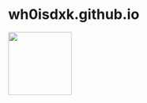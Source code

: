 # wh0isdxk.github.io
<img align="center" height="128" src="https://user-images.githubusercontent.com/37185061/113911879-dea00780-97b0-11eb-8ad4-aba49f191c2f.png"/>
